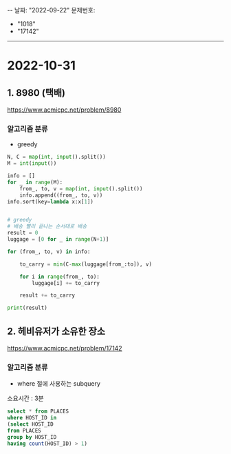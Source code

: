 --
날짜: "2022-09-22"
문제번호:
  - "1018"
  - "17142"
---

# 2022-10-31

## 1. 8980 (택배)

https://www.acmicpc.net/problem/8980

### 알고리즘 분류

- greedy

```python
N, C = map(int, input().split())
M = int(input())

info = []
for _ in range(M):
    from_, to, v = map(int, input().split())
    info.append((from_, to, v))
info.sort(key=lambda x:x[1])


# greedy
# 배송 빨리 끝나는 순서대로 배송
result = 0
luggage = [0 for _ in range(N+1)]

for (from_, to, v) in info:

    to_carry = min(C-max(luggage[from_:to]), v)

    for i in range(from_, to):
        luggage[i] += to_carry

    result += to_carry

print(result)
```

## 2. 헤비유저가 소유한 장소

https://www.acmicpc.net/problem/17142

### 알고리즘 분류
- where 절에 사용하는 subquery

소요시간 : 3분

```sql
select * from PLACES
where HOST_ID in 
(select HOST_ID
from PLACES
group by HOST_ID
having count(HOST_ID) > 1)
```
